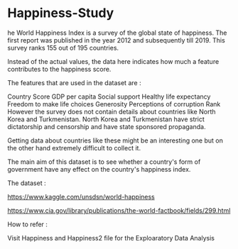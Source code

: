 # Happiness-Study

he World Happiness Index is a survey of the global state of happiness. The first report was published in the year 2012 and subsequently till 2019. This survey ranks 155 out of 195 countries.

Instead of the actual values, the data here indicates how much a feature contributes to the happiness score.

The features that are used in the dataset are :

Country
Score
GDP per capita
Social support
Healthy life expectancy
Freedom to make life choices
Generosity
Perceptions of corruption
Rank
However the survey does not contain details about countries like North Korea and Turkmenistan. North Korea and Turkmenistan have strict dictatorship and censorship and have state sponsored propaganda.

Getting data about countries like these might be an interesting one but on the other hand extremely difficult to collect it.

The main aim of this dataset is to see whether a country's form of government have any effect on the country's happiness index.

The dataset :

https://www.kaggle.com/unsdsn/world-happiness

https://www.cia.gov/library/publications/the-world-factbook/fields/299.html


How to refer :

Visit Happiness and Happiness2 file for the Exploaratory Data Analysis
